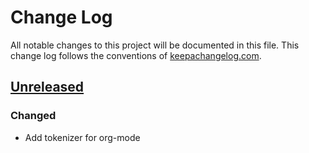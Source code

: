 # Change Log
All notable changes to this project will be documented in this file. This change log follows the conventions of [keepachangelog.com](http://keepachangelog.com/).

## [Unreleased]
### Changed
- Add tokenizer for org-mode

[Unreleased]: https://github.com/your-name/resume/compare/0.1.1...HEAD
